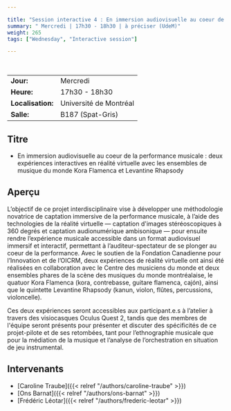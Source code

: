 ```yaml
---

title: "Session interactive 4 : En immersion audiovisuelle au coeur de la performance musicale"
summary: " Mercredi | 17h30 - 18h30 | à préciser (UdeM)"
weight: 265
tags: ["Wednesday", "Interactive session"]

---
```


<br>

| | |
| - | - |
| **Jour:** | Mercredi |
| **Heure:** | 17h30 - 18h30 |
| **Localisation:** | Université de Montréal |
| **Salle:** | B187 (Spat-Gris) |

## Titre 

- En immersion audiovisuelle au coeur de la performance musicale : deux expériences interactives en réalité virtuelle avec les ensembles de musique du monde Kora Flamenca et Levantine Rhapsody 

## Aperçu

L’objectif de ce projet interdisciplinaire vise à développer une méthodologie novatrice de captation immersive de la performance musicale, à l’aide des technologies de la réalité virtuelle — captation d'images stéréoscopiques à 360 degrés et captation audionumérique ambisonique — pour ensuite rendre l’expérience musicale accessible dans un format audiovisuel immersif et interactif, permettant à l’auditeur-spectateur de se plonger au coeur de la performance. Avec le soutien de la Fondation Canadienne pour l’Innovation et de l’OICRM, deux expériences de réalité virtuelle ont ainsi été réalisées en collaboration avec le Centre des musiciens du monde et deux ensembles phares de la scène des musiques du monde montréalaise, le quatuor Kora Flamenca (kora, contrebasse, guitare flamenca, cajón), ainsi que le quintette Levantine Rhapsody (kanun, violon, flûtes, percussions, violoncelle).  

Ces deux expériences seront accessibles aux participant.e.s à l’atelier à travers des visiocasques Oculus Quest 2, tandis que des membres de l'équipe seront présents pour présenter et discuter des spécificités de ce projet-pilote et de ses retombées, tant pour l’ethnographie musicale que pour la médiation de la musique et l’analyse de l’orchestration en situation de jeu instrumental.  


## Intervenants

- [Caroline Traube]({{< relref "/authors/caroline-traube" >}})
- [Ons Barnat]({{< relref "/authors/ons-barnat" >}})
- [Frédéric Léotar]({{< relref "/authors/frederic-leotar" >}})